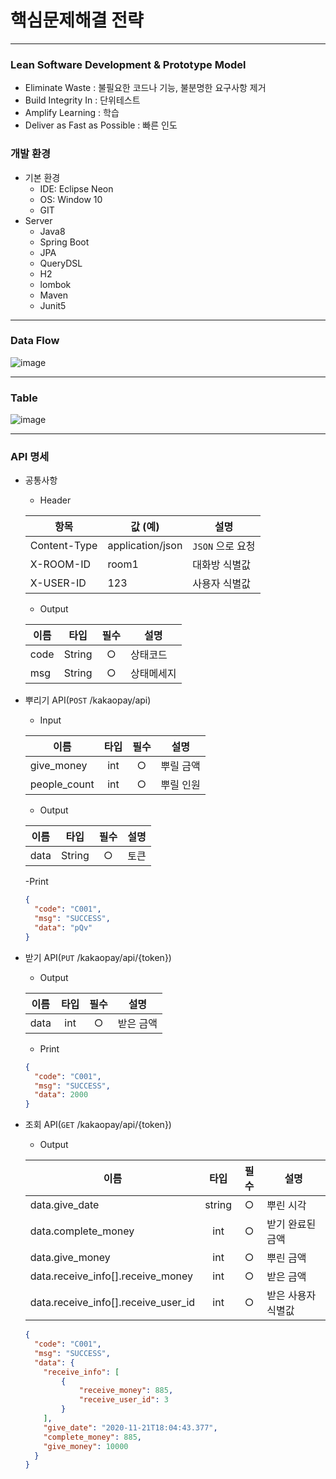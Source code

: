 # 핵심문제해결 전략

---

### Lean Software Development & Prototype Model

- Eliminate Waste : 불필요한 코드나 기능, 불분명한 요구사항 제거
- Build Integrity In : 단위테스트
- Amplify Learning : 학습
- Deliver as Fast as Possible : 빠른 인도

### 개발 환경
- 기본 환경
    - IDE: Eclipse Neon
    - OS: Window 10
    - GIT
- Server
    - Java8
    - Spring Boot
    - JPA
    - QueryDSL
    - H2
    - lombok
    - Maven
    - Junit5
---

### Data Flow

![image](https://user-images.githubusercontent.com/74831730/99898913-993eda00-2ce8-11eb-8ce2-67677e77a914.png)

---
### Table
![image](https://user-images.githubusercontent.com/74831730/99899003-5b8e8100-2ce9-11eb-8276-62fbd24fcf60.png)

---
### API 명세
- 공통사항
    - Header

    | 항목         | 값 (예)          | 설명            |
    | ------------ | ---------------- | --------------- |
    | Content-Type | application/json | `JSON` 으로 요청 |
    | X-ROOM-ID    | room1            | 대화방 식별값   |
    | X-USER-ID    | 123              | 사용자 식별값   |

     - Output
     
    | 이름       |  타입  | 필수 | 설명                                                         |
    | ---------- | :----: | :---: | ------------------------------------------------------------ |
    | code      | String |  ○   | 상태코드                                           |
    | msg      | String |  ○   | 상태메세지                                          |
    
- 뿌리기 API(`POST` /kakaopay/api)

    - Input

    | 이름       |  타입  | 필수 | 설명                                                         |
    | ---------- | :----: | :---: | ------------------------------------------------------------ |
    | give_money     | int |  ○   | 뿌릴 금액                                           |
    | people_count      | int  |  ○   | 뿌릴 인원                                           |
    
    - Output
    
    | 이름       |  타입  | 필수 | 설명                                                         |
    | ---------- | :----: | :---: | ------------------------------------------------------------ |
    | data      | String |  ○   | 토큰                                           |
   
    
    -Print
    ```json
    {
      "code": "C001",
      "msg": "SUCCESS",
      "data": "pQv"
    }
    ```
- 받기 API(`PUT` /kakaopay/api/{token})
   
    - Output
    
    | 이름       |  타입  | 필수 | 설명                                                         |
    | ---------- | :----: | :---: | ------------------------------------------------------------ |
    | data      | int |  ○   | 받은 금액                                           |
    
    - Print
    ```json
    {
      "code": "C001",
      "msg": "SUCCESS",
      "data": 2000
    }
    ```

- 조회 API(`GET` /kakaopay/api/{token})
   
    - Output
    
    | 이름 |  타입  | 필수 | 설명        |
    | ---- | :----: | :---: | ----------- |
    | data.give_date | string | ○ | 뿌린 시각 |
    | data.complete_money | int | ○ | 받기 완료된 금액 |
    | data.give_money | int | ○ | 뿌린 금액 |
    | data.receive_info[].receive_money | int | ○ | 받은 금액 |
    | data.receive_info[].receive_user_id | int | ○ | 받은 사용자 식별값 |

    ```json
    {
      "code": "C001",
      "msg": "SUCCESS",
      "data": {
        "receive_info": [
            {
                "receive_money": 885,
                "receive_user_id": 3
            }
        ],
        "give_date": "2020-11-21T18:04:43.377",
        "complete_money": 885,
        "give_money": 10000
      }
    }
    ```
